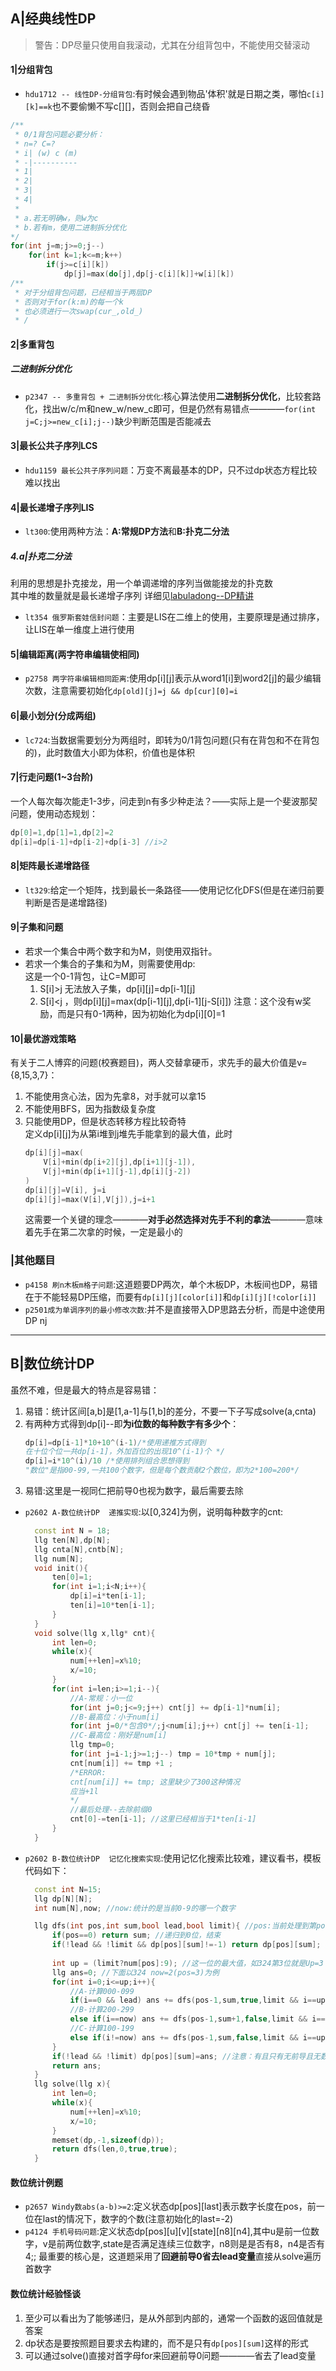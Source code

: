 
## A|经典线性DP


> 警告：DP尽量只使用自我滚动，尤其在分组背包中，不能使用交替滚动

#### 1|分组背包
- `hdu1712 -- 线性DP-分组背包`:有时候会遇到物品'体积'就是日期之类，哪怕`c[i][k]==k`也不要偷懒不写c[][]，否则会把自己绕昏
```cpp
/** 
 * 0/1背包问题必要分析：
 * n=? C=?
 * i| (w) c (m)
 * -|----------
 * 1| 
 * 2| 
 * 3| 
 * 4| 
 * 
 * a.若无明确w，则w为c
 * b.若有m，使用二进制拆分优化
*/
for(int j=m;j>=0;j--)
    for(int k=1;k<=m;k++)
        if(j>=c[i][k])
            dp[j]=max(do[j],dp[j-c[i][k]]+w[i][k])
/**
 * 对于分组背包问题，已经相当于两层DP
 * 否则对于for(k:m)的每一个k
 * 也必须进行一次swap(cur_,old_)
 * /
```

#### 2|多重背包
##### 二进制拆分优化
- `p2347 -- 多重背包 + 二进制拆分优化`:核心算法使用**二进制拆分优化**，比较套路化，找出w/c/m和new_w/new_c即可，但是仍然有易错点————`for(int j=C;j>=new_c[i];j--)`缺少判断范围是否能减去

#### 3|最长公共子序列LCS
- `hdu1159 最长公共子序列问题`：万变不离最基本的DP，只不过dp状态方程比较难以找出

#### 4|最长递增子序列LIS
- `lt300`:使用两种方法：**A:常规DP方法**和**B:扑克二分法**
##### 4.a|扑克二分法
利用的思想是扑克接龙，用一个单调递增的序列当做能接龙的扑克数<br>
其中堆的数量就是最长递增子序列
详细见[labuladong--DP精讲](https://labuladong.github.io/algo/di-er-zhan-a01c6/dong-tai-g-a223e/dong-tai-g-6ea57/)
- `lt354 俄罗斯套娃信封问题`：主要是LIS在二维上的使用，主要原理是通过排序，让LIS在单一维度上进行使用

#### 5|编辑距离(两字符串编辑使相同)
- `p2758 两字符串编辑相同距离`:使用dp[i][j]表示从word1[i]到word2[j]的最少编辑次数，注意需要初始化`dp[old][j]=j && dp[cur][0]=i`

#### 6|最小划分(分成两组)
- `lc724`:当数据需要划分为两组时，即转为0/1背包问题(只有在背包和不在背包的)，此时数值大小即为体积，价值也是体积

#### 7|行走问题(1~3台阶)
一个人每次每次能走1-3步，问走到n有多少种走法？——实际上是一个斐波那契问题，使用动态规划：
```cpp
dp[0]=1,dp[1]=1,dp[2]=2
dp[i]=dp[i-1]+dp[i-2]+dp[i-3] //i>2
```

#### 8|矩阵最长递增路径
- `lt329`:给定一个矩阵，找到最长一条路径——使用记忆化DFS(但是在递归前要判断是否是递增路径)
  
#### 9|子集和问题
- 若求一个集合中两个数字和为M，则使用双指针。
- 若求一个集合的子集和为M，则需要使用dp:<br>
    这是一个0-1背包，让C=M即可
  1. S[i]>j 无法放入子集，dp[i][j]=dp[i-1][j]
  2. S[i]<j ，则dp[i][j]=max(dp[i-1][j],dp[i-1][j-S[i]])
   注意：这个没有w奖励，而是只有0-1两种，因为初始化为dp[i][0]=1

#### 10|最优游戏策略
有关于二人博弈的问题(校赛题目)，两人交替拿硬币，求先手的最大价值是v={8,15,3,7}：
1. 不能使用贪心法，因为先拿8，对手就可以拿15
2. 不能使用BFS，因为指数级复杂度
3. 只能使用DP，但是状态转移方程比较奇特<br>
    定义dp[i][j]为从第i堆到j堆先手能拿到的最大值，此时
    ```cpp
    dp[i][j]=max(
        V[i]+min(dp[i+2][j],dp[i+1][j-1]),
        V[j]+min(dp[i+1][j-1],dp[i][j-2])
    )  
    dp[i][j]=V[i], j=i
    dp[i][j]=max(V[i],V[j]),j=i+1
    ```
    这需要一个关键的理念————**对手必然选择对先手不利的拿法**————意味着先手在第二次拿的时候，一定是最小的


### |其他题目
- `p4158 刷n木板m格子问题`:这道题要DP两次，单个木板DP，木板间也DP，易错在于不能轻易DP压缩，而要有`dp[i][j][color[i]]`和`dp[i][j][!color[i]]`
- `p2501成为单调序列的最小修改次数`:并不是直接带入DP思路去分析，而是中途使用DP nj

------------------------------------------------------------

## B|数位统计DP
虽然不难，但是最大的特点是容易错：
1. 易错：统计区间[a,b]是[1,a-1]与[1,b]的差分，不要一下子写成solve(a,cnta)
2. 有两种方式得到dp[i]--即**为i位数的每种数字有多少个**：
   ```cpp
   dp[i]=dp[i-1]*10+10^(i-1)/*使用递推方式得到
   在十位个位一共dp[i-1]，外加百位的出现10^(i-1)个 */
   dp[i]=i*10^(i)/10 /*使用排列组合思想得到
   "数位"是指00-99,一共100个数字，但是每个数贡献2个数位，即为2*100=200*/
   ```
3. 易错:这里是一视同仁把前导0也视为数字，最后需要去除

- `p2602 A-数位统计DP  递推实现`:以[0,324]为例，说明每种数字的cnt:
  ```cpp
    const int N = 18;
    llg ten[N],dp[N];
    llg cnta[N],cntb[N];
    llg num[N];
    void init(){
        ten[0]=1;
        for(int i=1;i<N;i++){
            dp[i]=i*ten[i-1];
            ten[i]=10*ten[i-1];
        }
    }
    void solve(llg x,llg* cnt){
        int len=0;
        while(x){
            num[++len]=x%10;
            x/=10;
        }
        for(int i=len;i>=1;i--){
            //A-常规：小一位
            for(int j=0;j<=9;j++) cnt[j] += dp[i-1]*num[i];
            //B-最高位：小于num[i]
            for(int j=0/*包含0*/;j<num[i];j++) cnt[j] += ten[i-1];
            //C-最高位：刚好是num[i]
            llg tmp=0;
            for(int j=i-1;j>=1;j--) tmp = 10*tmp + num[j];
            cnt[num[i]] += tmp +1 ;
            /*ERROR:
            cnt[num[i]] += tmp; 这里缺少了300这种情况
            应当+1l
            */
            //最后处理--去除前缀0
            cnt[0]-=ten[i-1]; //这里已经相当于1*ten[i-1]
        }
    }
  ```

- `p2602 B-数位统计DP  记忆化搜索实现`:使用记忆化搜索比较难，建议看书，模板代码如下：
  ```cpp
    const int N=15;
    llg dp[N][N];
    int num[N],now; //now:统计的是当前0-9的哪一个数字

    llg dfs(int pos,int sum,bool lead,bool limit){ //pos:当前处理到第pos位
        if(pos==0) return sum; //递归到0位，结束
        if(!lead && !limit && dp[pos][sum]!=-1) return dp[pos][sum]; //记忆化搜索
        
        int up = (limit?num[pos]:9); //这一位的最大值，如324第3位就是Up=3
        llg ans=0; //下面以324 now=2(pos=3)为例
        for(int i=0;i<=up;i++){
            //A-计算000-099
            if(i==0 && lead) ans += dfs(pos-1,sum,true,limit && i==up);
            //B-计算200-299
            else if(i==now) ans += dfs(pos-1,sum+1,false,limit && i==up);
            //C-计算100-199
            else if(i!=now) ans += dfs(pos-1,sum,false,limit && i==up);
        }
        if(!lead && !limit) dp[pos][sum]=ans; //注意：有且只有无前导且无数位限制，才能放入dp
        return ans;
    }
    llg solve(llg x){
        int len=0;
        while(x){
            num[++len]=x%10;
            x/=10;
        }
        memset(dp,-1,sizeof(dp));
        return dfs(len,0,true,true);
    }
  ```

#### 数位统计例题
- `p2657 Windy数abs(a-b)>=2`:定义状态dp[pos][last]表示数字长度在pos，前一位在last的情况下，数字的个数(注意初始化的last=-2)
- `p4124 手机号码问题`:定义状态dp[pos][u][v][state][n8][n4],其中u是前一位数字，v是前两位数字,state是否满足连续三位数字，n8则是是否有8，n4是否有4;; 最重要的核心是，这道题采用了**回避前导0省去lead变量**直接从solve遍历首数字

#### 数位统计经验怪谈
1. 至少可以看出为了能够递归，是从外部到内部的，通常一个函数的返回值就是答案
2. dp状态是要按照题目要求去构建的，而不是只有`dp[pos][sum]`这样的形式
3. 可以通过solve()直接对首字母for来回避前导0问题————省去了lead变量
